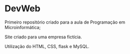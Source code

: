 # DevWeb
Primeiro repositório criado para a aula de Programação em Microinformática;

Site criado para uma empresa fictícia.

Utilização do HTML, CSS, flask e MySQL.
